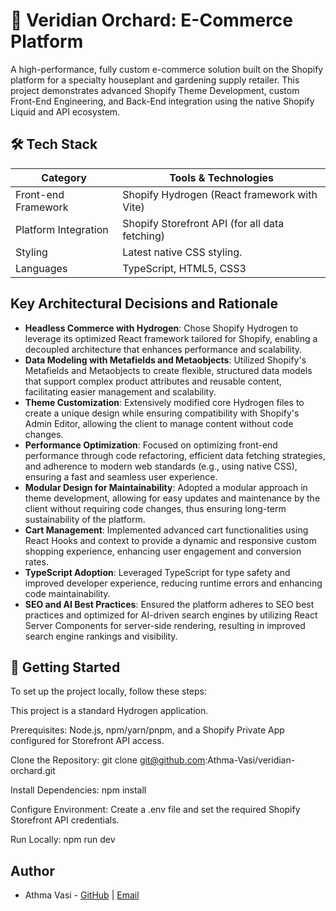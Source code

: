 # 🌿 Veridian Orchard: E-Commerce Platform

A high-performance, fully custom e-commerce solution built on the Shopify platform for a specialty houseplant and gardening supply retailer. This project demonstrates advanced Shopify Theme Development, custom Front-End Engineering, and Back-End integration using the native Shopify Liquid and API ecosystem.

## 🛠️ Tech Stack

| Category             | Tools & Technologies                           |
| -------------------- | ---------------------------------------------- |
| Front-end Framework  | Shopify Hydrogen (React framework with Vite)   |
| Platform Integration | Shopify Storefront API (for all data fetching) |
| Styling              | Latest native CSS styling.                     |
| Languages            | TypeScript, HTML5, CSS3                        |

## Key Architectural Decisions and Rationale

- **Headless Commerce with Hydrogen**: Chose Shopify Hydrogen to leverage its optimized React framework tailored for Shopify, enabling a decoupled architecture that enhances performance and scalability.
- **Data Modeling with Metafields and Metaobjects**: Utilized Shopify's Metafields and Metaobjects to create flexible, structured data models that support complex product attributes and reusable content, facilitating easier management and scalability.
- **Theme Customization**: Extensively modified core Hydrogen files to create a unique design while ensuring compatibility with Shopify's Admin Editor, allowing the client to manage content without code changes.
- **Performance Optimization**: Focused on optimizing front-end performance through code refactoring, efficient data fetching strategies, and adherence to modern web standards (e.g., using native CSS), ensuring a fast and seamless user experience.
- **Modular Design for Maintainability**: Adopted a modular approach in theme development, allowing for easy updates and maintenance by the client without requiring code changes, thus ensuring long-term sustainability of the platform.
- **Cart Management**: Implemented advanced cart functionalities using React Hooks and context to provide a dynamic and responsive custom shopping experience, enhancing user engagement and conversion rates.
- **TypeScript Adoption**: Leveraged TypeScript for type safety and improved developer experience, reducing runtime errors and enhancing code maintainability.
- **SEO and AI Best Practices**: Ensured the platform adheres to SEO best practices and optimized for AI-driven search engines by utilizing React Server Components for server-side rendering, resulting in improved search engine rankings and visibility.

## 🚀 Getting Started

To set up the project locally, follow these steps:

This project is a standard Hydrogen application.

Prerequisites: Node.js, npm/yarn/pnpm, and a Shopify Private App configured for Storefront API access.

Clone the Repository: git clone git@github.com:Athma-Vasi/veridian-orchard.git

Install Dependencies: npm install

Configure Environment: Create a .env file and set the required Shopify Storefront API credentials.

Run Locally: npm run dev

## Author

- Athma Vasi - [GitHub](https://github.com/Athma-Vasi) | [Email](mailto:athma.vasi@protonmail.com)
